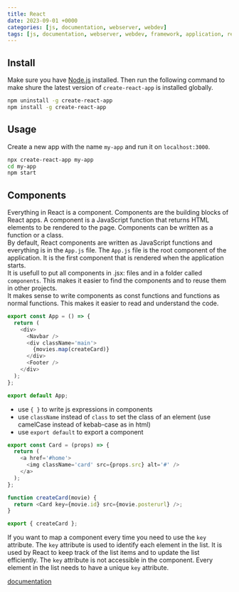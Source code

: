 ```yaml
---
title: React
date: 2023-09-01 +0000
categories: [js, documentation, webserver, webdev]
tags: [js, documentation, webserver, webdev, framework, application, react]
---
```


## Install

Make sure you have [Node.js](https://nodejs.org/en/) installed. Then run the following command to make shure the latest version of `create-react-app` is installed globally.

```bash
npm uninstall -g create-react-app
npm install -g create-react-app
```

## Usage

Create a new app with the name `my-app` and run it on `localhost:3000`.

```bash
npx create-react-app my-app
cd my-app
npm start
```

## Components

Everything in React is a component. Components are the building blocks of React apps. A component is a JavaScript function that returns HTML elements to be rendered to the page. Components can be written as a function or a class.<br>
By default, React components are written as JavaScript functions and everything is in the `App.js` file. The `App.js` file is the root component of the application. It is the first component that is rendered when the application starts.<br>
It is usefull to put all components in .jsx: files and in a folder called `components`. This makes it easier to find the components and to reuse them in other projects.<br>
It makes sense to write components as const functions and functions as normal functions. This makes it easier to read and understand the code.

```javascript
export const App = () => {
  return (
    <div>
      <Navbar />
      <div className='main'>
        {movies.map(createCard)}
      </div>
      <Footer />
    </div>
  );
};

export default App;
```

* use `{ }` to write js expressions in components
* use `className` instead of `class` to set the class of an element (use camelCase instead of kebab-case as in html)
* use `export default` to export a component

```javascript
export const Card = (props) => {
  return (
    <a href='#home'>
      <img className='card' src={props.src} alt='#' />
    </a>
  );
};

function createCard(movie) {
  return <Card key={movie.id} src={movie.posterurl} />;
}

export { createCard };
```

If you want to map a component every time you need to use the `key` attribute. The `key` attribute is used to identify each element in the list. It is used by React to keep track of the list items and to update the list efficiently. The `key` attribute is not accessible in the component. Every element in the list needs to have a unique `key` attribute.

[documentation](https://create-react-app.dev/docs/getting-started)
